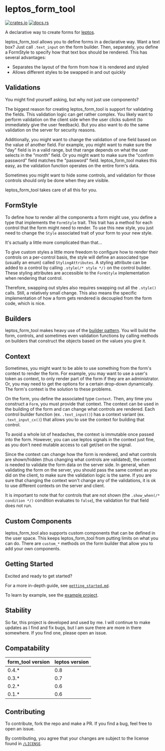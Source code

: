 # leptos_form_tool

[![crates.io](https://img.shields.io/crates/v/leptos_form_tool)](https://crates.io/crates/leptos_form_tool)
[![docs.rs](https://docs.rs/leptos_form_tool/badge.svg)](https://docs.rs/leptos_form_tool)

A declarative way to create forms for [leptos](https://leptos.dev/).

leptos_form_tool allows you to define forms in a declarative way.
Want a text box? Just call `.text_input` on the form builder. Then, separately,
you define a FormStyle to specify how that text box should be rendered.
This has several advantages:
 - Separates the layout of the form from how it is rendered and styled
 - Allows different styles to be swapped in and out quickly

## Validations

You might find yourself asking, but why not just use components?

The biggest reason for creating leptos_form_tool is support for
validating the fields. This validation logic can get rather complex. You
likely want to perform validation on the client side when the user clicks
submit (to immediately give the user feedback). But you also want to do
the same validation on the server for security reasons.

Additionally, you might want to change the validation of one field based
on the value of another field. For example, you might want to make sure the "day"
field is in a valid range, but that range depends on what the user selects in
the "month" field. Or you might want to make sure the "confirm password" field
matches the "password" field. leptos_form_tool makes this easy, as the
validation function operates on the entire form's data.

Sometimes you might want to hide some controls, and validation for those
controls should only be done when they are visible.

leptos_form_tool takes care of all this for you.

## FormStyle

To define how to render all the components a form might use, you define
a type that implements the `FormStyle` trait. This trait has a method for each
control that the form might need to render. To use this new style, you
just need to change the `Style` associated trait of your form to your new style.

It's actually a little more complicated than that...

To give custom styles a little more freedom to configure how to render their
controls on a per-control basis, the style will define an associated type 
(usually an enum) called `StylingAttributes`. A styling attribute can be added
to a control by calling `.style(/* style */)` on the control builder. These 
styling attributes are accessible to the `FormStyle` implementation when 
rendering that control.

Therefore, swapping out styles also requires swapping out all the `.style()` calls.
Still, a relatively small change. This also means the specific implementation of
how a form gets rendered is decoupled from the form code, which is nice.

## Builders

leptos_form_tool makes heavy use of the
[builder pattern](https://en.wikipedia.org/wiki/Builder_pattern).
You will build the form, controls, and sometimes even validation functions by calling
methods on builders that construct the objects based on the values you give it.

## Context

Sometimes, you might want to be able to use something from the form's context
to render the form. For example, you may want to use a user's token as context,
to only render part of the form if they are an administrator. Or, you may
need to get the options for a certain drop-down dynamically. The form's context
is the solution to these problems.

On the form, you define the associated type `Context`. Then, any time you construct
a `Form`, you must provide that context. The context can be used in
the building of the form and can change what controls are rendered. Each control
builder function (ex. `.text_input()`) has a context variant 
(ex. `.text_input_cx()`) that allows you to use the context
for building that control.

To avoid a whole lot of headaches, the context is immutable once passed into
the form. However, you can use leptos signals in the context just fine, as you don't
need mutable access to call get/set on the signal.

Since the context can change how the form is rendered, and what controls are
shown/hidden (thus changing what controls are validated), the context is
needed to validate the form data on the server side. In general, when 
validating the form on the server, you should pass the same context as 
you did on the client, to make sure the validation logic is the same. 
If you are sure that changing the context won't change any of the validations, 
it is ok to use different contexts on the server and client. 

It is important to note that for controls that are not shown 
(the `.show_when(/* condition */)` condition evaluates to `false`), 
the validation for that field does not run.

## Custom Components

leptos_form_tool also supports custom components that can be defined in the
user space. This keeps leptos_form_tool from putting limits on what you can do.
There are `custom_*` methods on the form builder that allow you to add your
own components.

## Getting Started

Excited and ready to get started?

For a more in-depth guide, see [`getting_started.md`](/getting_started.md).

To learn by example, see the
[example project](https://github.com/MitchellMarinoDev/leptos_form_tool_example).

## Stability

So far, this project is developed and used by me. I will continue to make updates
as I find and fix bugs, but I am sure there are more in there somewhere. If you
find one, please open an issue.

## Compatability

| form_tool version | leptos version |
|-------------------|----------------|
| 0.4.*             | 0.8            |
| 0.3.*             | 0.7            |
| 0.2.*             | 0.6            |
| 0.1.*             | 0.6            |

## Contributing

To contribute, fork the repo and make a PR.
If you find a bug, feel free to open an issue.

By contributing, you agree that your changes are
subject to the license found in [`/LICENSE`](/LICENSE).
